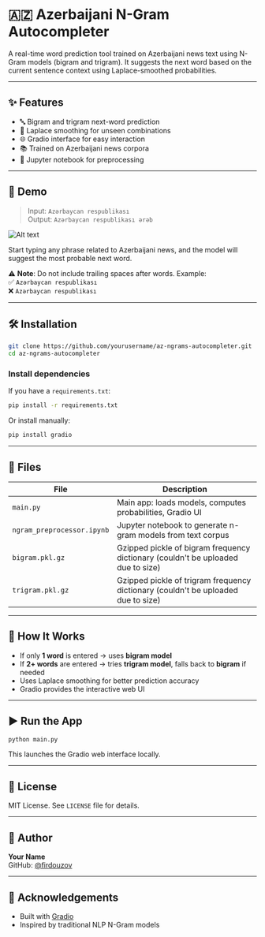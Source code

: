 # 🇦🇿 Azerbaijani N-Gram Autocompleter

A real-time word prediction tool trained on Azerbaijani news text using N-Gram models (bigram and trigram). It suggests the next word based on the current sentence context using Laplace-smoothed probabilities.



---

## ✨ Features

- 🔤 Bigram and trigram next-word prediction  
- 🧠 Laplace smoothing for unseen combinations  
- 🌐 Gradio interface for easy interaction  
- 📚 Trained on Azerbaijani news corpora  
- 🧪 Jupyter notebook for preprocessing  

---

## 🚀 Demo

> Input: `Azərbaycan respublikası`  
> Output: `Azərbaycan respublikası ərəb`

![Alt text](/autocompleteşpng?raw=true "Screenshot Title")

Start typing any phrase related to Azerbaijani news, and the model will suggest the most probable next word.

⚠️ **Note**: Do not include trailing spaces after words. Example:  
✅ `Azərbaycan respublikası`  
❌ `Azərbaycan respublikası `

---

## 🛠️ Installation

```bash
git clone https://github.com/yourusername/az-ngrams-autocompleter.git
cd az-ngrams-autocompleter
```

### Install dependencies

If you have a `requirements.txt`:

```bash
pip install -r requirements.txt
```

Or install manually:

```bash
pip install gradio
```

---

## 📁 Files

| File                      | Description                                                                         |
|---------------------------|-------------------------------------------------------------------------------------|
| `main.py`                 | Main app: loads models, computes probabilities, Gradio UI                           |
| `ngram_preprocessor.ipynb`| Jupyter notebook to generate n-gram models from text corpus                         |
| `bigram.pkl.gz`           | Gzipped pickle of bigram frequency dictionary (couldn't be uploaded due to size)    |
| `trigram.pkl.gz`          | Gzipped pickle of trigram frequency dictionary (couldn't be uploaded due to size)   |

---

## 🧠 How It Works

- If only **1 word** is entered → uses **bigram model**  
- If **2+ words** are entered → tries **trigram model**, falls back to **bigram** if needed  
- Uses Laplace smoothing for better prediction accuracy  
- Gradio provides the interactive web UI  

---

## ▶️ Run the App

```bash
python main.py
```

This launches the Gradio web interface locally.

---

## 🪪 License

MIT License. See `LICENSE` file for details.

---

## 👤 Author

**Your Name**  
GitHub: [@firdouzov](https://github.com/firdouzov)

---

## 🙌 Acknowledgements

- Built with [Gradio](https://gradio.app)  
- Inspired by traditional NLP N-Gram models  
